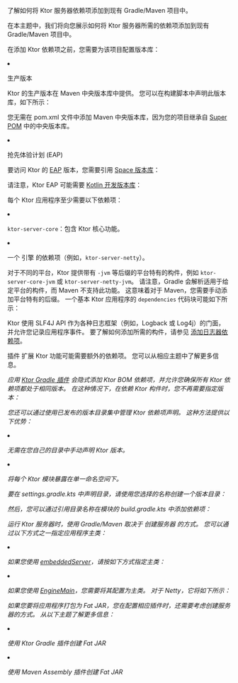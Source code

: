 <topic xsi:noNamespaceSchemaLocation="https://resources.jetbrains.com/writerside/1.0/topic.v2.xsd"
       xmlns:xsi="http://www.w3.org/2001/XMLSchema-instance"
       title="添加服务器依赖项"
       id="server-dependencies" help-id="Gradle">
    <show-structure for="chapter" depth="2"/>
    <link-summary>了解如何将 Ktor 服务器依赖项添加到现有 Gradle/Maven 项目中。</link-summary>
    <p>
        在本主题中，我们将向您展示如何将 Ktor 服务器所需的依赖项添加到现有 Gradle/Maven 项目中。
    </p>
    <chapter title="配置版本库" id="repositories">
        <p>
            在添加 Ktor 依赖项之前，您需要为该项目配置版本库：
        </p>
        <list>
            <li>
                <p>
                    <control>生产版本</control>
                </p>
                <p>
                    Ktor 的生产版本在 Maven 中央版本库中提供。
                    您可以在构建脚本中声明此版本库，如下所示：
                </p>
                <tabs group="languages">
                    <tab title="Gradle (Kotlin)" group-key="kotlin">
                        <code-block lang="Kotlin" code="                            repositories {&#10;                                mavenCentral()&#10;                            }"/>
                    </tab>
                    <tab title="Gradle (Groovy)" group-key="groovy">
                        <code-block lang="Groovy" code="                            repositories {&#10;                                mavenCentral()&#10;                            }"/>
                    </tab>
                    <tab title="Maven" group-key="maven">
                        <note>
                            <p>
                                您无需在 <Path>pom.xml</Path> 文件中添加 Maven 中央版本库，因为您的项目继承自
                                <a href="https://maven.apache.org/guides/introduction/introduction-to-the-pom.html#super-pom">Super POM</a> 中的中央版本库。
                            </p>
                        </note>
                    </tab>
                </tabs>
            </li>
            <li>
                <p>
                    <control>抢先体验计划 (EAP)</control>
                </p>
                <p>
                    要访问 Ktor 的 <a href="https://ktor.io/eap/">EAP</a> 版本，您需要引用 <a href="https://maven.pkg.jetbrains.space/public/p/ktor/eap/io/ktor/">Space 版本库</a>：
                </p>
                <tabs group="languages">
                    <tab title="Gradle (Kotlin)" group-key="kotlin">
                        <code-block lang="Kotlin" code="                            repositories {&#10;                                maven {&#10;                                    url = uri(&quot;https://maven.pkg.jetbrains.space/public/p/ktor/eap&quot;)&#10;                                }&#10;                            }"/>
                    </tab>
                    <tab title="Gradle (Groovy)" group-key="groovy">
                        <code-block lang="Groovy" code="                            repositories {&#10;                                maven {&#10;                                    url &quot;https://maven.pkg.jetbrains.space/public/p/ktor/eap&quot;&#10;                                }&#10;                            }"/>
                    </tab>
                    <tab title="Maven" group-key="maven">
                        <code-block lang="XML" code="                            &lt;repositories&gt;&#10;                                &lt;repository&gt;&#10;                                    &lt;id&gt;ktor-eap&lt;/id&gt;&#10;                                    &lt;url&gt;https://maven.pkg.jetbrains.space/public/p/ktor/eap&lt;/url&gt;&#10;                                &lt;/repository&gt;&#10;                            &lt;/repositories&gt;"/>
                    </tab>
                </tabs>
                <p>
                    请注意，Ktor EAP 可能需要 <a href="https://maven.pkg.jetbrains.space/kotlin/p/kotlin/dev">Kotlin 开发版本库</a>：
                </p>
                <tabs group="languages">
                    <tab title="Gradle (Kotlin)" group-key="kotlin">
                        <code-block lang="Kotlin" code="                            repositories {&#10;                                maven {&#10;                                    url = uri(&quot;https://maven.pkg.jetbrains.space/kotlin/p/kotlin/dev&quot;)&#10;                                }&#10;                            }"/>
                    </tab>
                    <tab title="Gradle (Groovy)" group-key="groovy">
                        <code-block lang="Groovy" code="                            repositories {&#10;                                maven {&#10;                                    url &quot;https://maven.pkg.jetbrains.space/kotlin/p/kotlin/dev&quot;&#10;                                }&#10;                            }"/>
                    </tab>
                    <tab title="Maven" group-key="maven">
                        <code-block lang="XML" code="                            &lt;repositories&gt;&#10;                                &lt;repository&gt;&#10;                                    &lt;id&gt;ktor-eap&lt;/id&gt;&#10;                                    &lt;url&gt;https://maven.pkg.jetbrains.space/kotlin/p/kotlin/dev&lt;/url&gt;&#10;                                &lt;/repository&gt;&#10;                            &lt;/repositories&gt;"/>
                    </tab>
                </tabs>
            </li>
        </list>
    </chapter>
    <chapter title="添加依赖项" id="add-ktor-dependencies">
        <chapter title="核心依赖项" id="core-dependencies">
            <p>
                每个 Ktor 应用程序至少需要以下依赖项：
            </p>
            <list>
                <li>
                    <p>
                        <code>ktor-server-core</code>：包含 Ktor 核心功能。
                    </p>
                </li>
                <li>
                    <p>
                        一个 <Links href="/ktor/server-engines" summary="了解处理网络请求的引擎。">引擎</Links> 的依赖项（例如，<code>ktor-server-netty</code>）。
                    </p>
                </li>
            </list>
            <p>
                对于不同的平台，Ktor 提供带有 <code>-jvm</code> 等后缀的平台特有的构件，例如 <code>ktor-server-core-jvm</code> 或 <code>ktor-server-netty-jvm</code>。
                请注意，Gradle 会解析适用于给定平台的构件，而 Maven 不支持此功能。
                这意味着对于 Maven，您需要手动添加平台特有的后缀。
                一个基本 Ktor 应用程序的 <code>dependencies</code> 代码块可能如下所示：
            </p>
            <tabs group="languages">
                <tab title="Gradle (Kotlin)" group-key="kotlin">
                    <code-block lang="Kotlin" code="                        dependencies {&#10;                            implementation(&quot;io.ktor:ktor-server-core:%ktor_version%&quot;)&#10;                            implementation(&quot;io.ktor:ktor-server-netty:%ktor_version%&quot;)&#10;                        }"/>
                </tab>
                <tab title="Gradle (Groovy)" group-key="groovy">
                    <code-block lang="Groovy" code="                        dependencies {&#10;                            implementation &quot;io.ktor:ktor-server-core:%ktor_version%&quot;&#10;                            implementation &quot;io.ktor:ktor-server-netty:%ktor_version%&quot;&#10;                        }"/>
                </tab>
                <tab title="Maven" group-key="maven">
                    <code-block lang="XML" code="                        &lt;dependencies&gt;&#10;                            &lt;dependency&gt;&#10;                                &lt;groupId&gt;io.ktor&lt;/groupId&gt;&#10;                                &lt;artifactId&gt;ktor-server-core-jvm&lt;/artifactId&gt;&#10;                                &lt;version&gt;%ktor_version%&lt;/version&gt;&#10;                            &lt;/dependency&gt;&#10;                            &lt;dependency&gt;&#10;                                &lt;groupId&gt;io.ktor&lt;/groupId&gt;&#10;                                &lt;artifactId&gt;ktor-server-netty-jvm&lt;/artifactId&gt;&#10;                                &lt;version&gt;%ktor_version%&lt;/version&gt;&#10;                            &lt;/dependency&gt;&#10;                        &lt;/dependencies&gt;"/>
                </tab>
            </tabs>
        </chapter>
        <chapter title="日志依赖项" id="logging-dependency">
            <p>
                Ktor 使用 SLF4J API 作为各种日志框架（例如，Logback 或 Log4j）的门面，并允许您记录应用程序事件。
                要了解如何添加所需的构件，请参见 <a href="server-logging.md#add_dependencies">添加日志器依赖项</a>。
            </p>
        </chapter>
        <chapter title="插件依赖项" id="plugin-dependencies">
            <p>
                <Links href="/ktor/server-plugins" summary="插件提供常见功能，例如序列化、内容编码、压缩等。">插件</Links> 扩展 Ktor 功能可能需要额外的依赖项。
                您可以从相应主题中了解更多信息。
            </p>
        </chapter>
    </chapter>
    <var name="target_module" value="server"/>
    <chapter title="确保 Ktor 版本一致性" id="ensure-version-consistency">
        <chapter id="using-gradle-plugin" title="使用 Ktor Gradle 插件">
            <p>
                应用 <a href="https://github.com/ktorio/ktor-build-plugins">Ktor Gradle 插件</a>
                会隐式添加 Ktor BOM 依赖项，并允许您确保所有 Ktor 依赖项都处于相同版本。
                在这种情况下，在依赖 Ktor 构件时，您不再需要指定版本：
            </p>
            <tabs group="languages">
                <tab title="Gradle (Kotlin)" group-key="kotlin">
                    <code-block lang="Kotlin" code="                        plugins {&#10;                            // ...&#10;                            id(&quot;io.ktor.plugin&quot;) version &quot;%ktor_version%&quot;&#10;                        }&#10;                        dependencies {&#10;                            implementation(&quot;io.ktor:ktor-%target_module%-core&quot;)&#10;                            // ...&#10;                        }"/>
                </tab>
                <tab title="Gradle (Groovy)" group-key="groovy">
                    <code-block lang="Groovy" code="                        plugins {&#10;                            // ...&#10;                            id &quot;io.ktor.plugin&quot; version &quot;%ktor_version%&quot;&#10;                        }&#10;                        dependencies {&#10;                            implementation &quot;io.ktor:ktor-%target_module%-core&quot;&#10;                            // ...&#10;                        }"/>
                </tab>
            </tabs>
        </chapter>
        <chapter id="using-version-catalog" title="使用已发布的版本目录">
            <p>
                您还可以通过使用已发布的版本目录集中管理 Ktor 依赖项声明。
                这种方法提供以下优势：
            </p>
            <list id="published-version-catalog-benefits">
                <li>
                    <p>
                        无需在您自己的目录中手动声明 Ktor 版本。
                    </p>
                </li>
                <li>
                    <p>
                        将每个 Ktor 模块暴露在单一命名空间下。
                    </p>
                </li>
            </list>
            <p>
                要在 <Path>settings.gradle.kts</Path> 中声明目录，请使用您选择的名称创建一个版本目录：
            </p>
            <code-block lang="kotlin" code="                dependencyResolutionManagement {&#10;                    versionCatalogs {&#10;                        create(&quot;ktorLibs&quot;) {&#10;                            from(&quot;io.ktor:ktor-version-catalog:%ktor_version%&quot;)&#10;                        }&#10;                    }&#10;                }"/>
            <p>
                然后，您可以通过引用目录名称在模块的
                <Path>build.gradle.kts</Path>
                中添加依赖项：
            </p>
            <code-block lang="kotlin" code="                dependencies {&#10;                    implementation(ktorLibs.%target_module%.core)&#10;                    // ...&#10;                }"/>
        </chapter>
    </chapter>
    <chapter title="创建运行应用程序的入口点" id="create-entry-point">
        <p>
            <Links href="/ktor/server-run" summary="了解如何运行服务器 Ktor 应用程序。">运行</Links> Ktor 服务器时，使用 Gradle/Maven 取决于 <Links href="/ktor/server-create-and-configure" summary="了解如何根据应用程序部署需求创建服务器。">创建服务器</Links> 的方式。
            您可以通过以下方式之一指定应用程序主类：
        </p>
        <list>
            <li>
                <p>
                    如果您使用 <a href="#embedded-server">embeddedServer</a>，请按如下方式指定主类：
                </p>
                <tabs group="languages">
                    <tab title="Gradle (Kotlin)" group-key="kotlin">
                        <code-block lang="Kotlin" code="                            application {&#10;                                mainClass.set(&quot;com.example.ApplicationKt&quot;)&#10;                            }"/>
                    </tab>
                    <tab title="Gradle (Groovy)" group-key="groovy">
                        <code-block lang="Groovy" code="                            application {&#10;                                mainClass = &quot;com.example.ApplicationKt&quot;&#10;                            }"/>
                    </tab>
                    <tab title="Maven" group-key="maven">
                        <code-block lang="XML" code="                            &lt;properties&gt;&#10;                                &lt;main.class&gt;com.example.ApplicationKt&lt;/main.class&gt;&#10;                            &lt;/properties&gt;"/>
                    </tab>
                </tabs>
            </li>
            <li>
                <p>
                    如果您使用 <a href="#engine-main">EngineMain</a>，您需要将其配置为主类。
                    对于 Netty，它将如下所示：
                </p>
                <tabs group="languages">
                    <tab title="Gradle (Kotlin)" group-key="kotlin">
                        <code-block lang="Kotlin" code="                            application {&#10;                                mainClass.set(&quot;io.ktor.server.netty.EngineMain&quot;)&#10;                            }"/>
                    </tab>
                    <tab title="Gradle (Groovy)" group-key="groovy">
                        <code-block lang="Groovy" code="                            application {&#10;                                mainClass = &quot;io.ktor.server.netty.EngineMain&quot;&#10;                            }"/>
                    </tab>
                    <tab title="Maven" group-key="maven">
                        <code-block lang="XML" code="                            &lt;properties&gt;&#10;                                &lt;main.class&gt;io.ktor.server.netty.EngineMain&lt;/main.class&gt;&#10;                            &lt;/properties&gt;"/>
                    </tab>
                </tabs>
            </li>
        </list>
        <note>
            <p>
                如果您要将应用程序打包为 Fat JAR，您在配置相应插件时，还需要考虑创建服务器的方式。
                从以下主题了解更多信息：
            </p>
            <list>
                <li>
                    <p>
                        <Links href="/ktor/server-fatjar" summary="了解如何使用 Ktor Gradle 插件创建和运行可执行的 Fat JAR。">使用 Ktor Gradle 插件创建 Fat JAR</Links>
                    </p>
                </li>
                <li>
                    <p>
                        <Links href="/ktor/maven-assembly-plugin" summary="示例项目：tutorial-server-get-started-maven">使用 Maven Assembly 插件创建 Fat JAR</Links>
                    </p>
                </li>
            </list>
        </note>
    </chapter>
</topic>